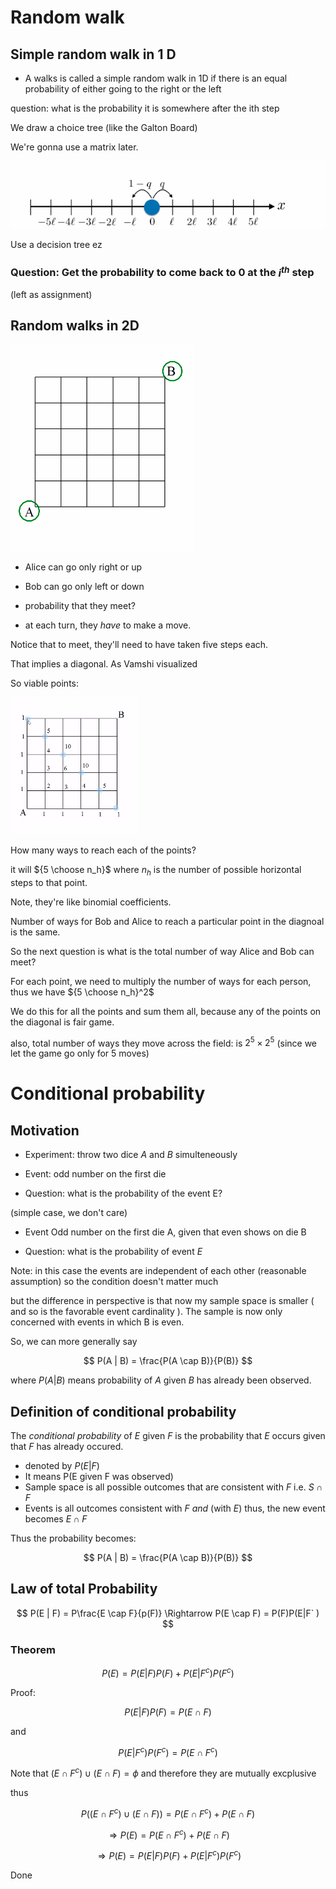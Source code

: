 # Random walk 

## Simple random walk in 1 D
- A walks is called a simple random walk in 1D if there is an equal probability of either going to the right or the left 

question: what is the probability it is somewhere after the ith step 

We draw a choice tree (like the Galton Board)

We're gonna use a matrix later.

![1d random walk](./1dwalk.png)

Use a decision tree 
ez

### Question: Get the probability to come back to $0$ at the $i^{th}$ step

(left as assignment)

## Random walks in 2D

![2d walk](./2dwalk.png)

- Alice can go only right or up
- Bob can go only left or down
- probability that they meet?

- at each turn, they _have_ to make a move.


Notice that to meet, they'll need to have taken five steps each.

That implies a diagonal. As Vamshi visualized

So viable points:

![viable points](./viable.png)

How many ways to reach each of the points?

it will ${5 \choose n_h}$ where $n_h$ is the number of possible horizontal steps to that point.

Note, they're like binomial coefficients. 

Number of ways for Bob and Alice to reach a particular point in the diagnoal is the same.

So the next question is what is the total number of way Alice and Bob can meet? 

For each point, we need to multiply the number of ways for each person, thus we have ${5 \choose n_h}^2$

We do this for all the points and sum them all, because any of the points on the diagonal is fair game.

also, total number of ways they move across the field: is $2^5 \times 2^5$ (since we let the game go only for $5$ moves)


# Conditional probability

## Motivation 

- Experiment: throw two dice $A$ and $B$ simulteneously 

- Event: odd number on the first die 
- Question: what is the probability of the event E?

(simple case, we don't care)



- Event Odd number on the first die A, given that even shows on die B

- Question: what is the probability of event $E$

Note: in this case the events are independent of each other (reasonable assumption) so the condition doesn't matter much 

but the difference in perspective is that now my sample space is smaller ( and so is the favorable event cardinality ). The sample is now only concerned with events in which B is even. 


So, we can more generally say 

$$
P(A | B) = \frac{P(A \cap B)}{P(B)}
$$

where $P(A|B)$ means probability of $A$ given $B$ has already been observed.

## Definition of conditional probability 

The _conditional probability_ of $E$ given $F$ is the probability that $E$ occurs given that $F$ has already occured.

- denoted by $P(E|F)$
- It means P(E given F was observed)
- Sample space is all possible outcomes that are consistent with $F$ i.e. $S \cap F$
- Events is all outcomes consistent with $F$ _and_ (with $E$) thus, the new event becomes $E \cap F$

Thus the probability becomes: 

$$
P(A | B) = \frac{P(A \cap B)}{P(B)}
$$



## Law of total Probability 

$$
P(E | F) = P\frac{E \cap F}{p(F)} \Rightarrow P(E \cap F) = P(F)P(E|F`  )
$$

### Theorem

$$
P(E) = P(E|F)P(F) + P(E|F^c)P(F^c)
$$

Proof:

$$
P(E|F)P(F) = P(E \cap F)
$$

and

$$
P(E|F^c)P(F^c) = P(E \cap F^c)
$$

Note that $(E \cap F^c) \cup (E \cap F) = \phi$ and therefore they are mutually excplusive 


thus 

$$
P((E \cap F^c) \cup (E \cap F)) =  P(E \cap F^c) + P(E \cap F)
$$

$$
\Rightarrow P(E) = P(E \cap F^c) + P(E \cap F)
$$

$$
\Rightarrow P(E) = P(E|F)P(F) + P(E|F^c)P(F^c)
$$

Done

